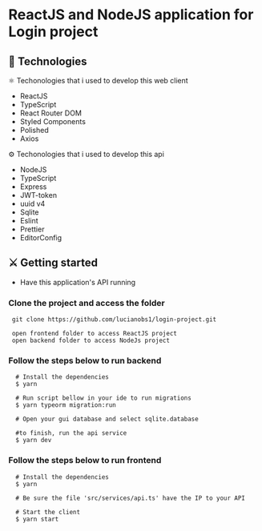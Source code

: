 # ReactJS and NodeJS application for Login project


## :rocket: Technologies

:atom_symbol: Techonologies that i used to develop this web client

- ReactJS
- TypeScript
- React Router DOM
- Styled Components
- Polished
- Axios

:gear: Techonologies that i used to develop this api

- NodeJS
- TypeScript
- Express
- JWT-token
- uuid v4
- Sqlite
- Eslint
- Prettier
- EditorConfig

## :crossed_swords: Getting started
- Have this application's API running

### Clone the project and access the folder

```
 git clone https://github.com/lucianobs1/login-project.git

 open frontend folder to access ReactJS project
 open backend folder to access NodeJs project

```
### Follow the steps below to run backend
```
  # Install the dependencies
  $ yarn

  # Run script bellow in your ide to run migrations
  $ yarn typeorm migration:run

  # Open your gui database and select sqlite.database

  #to finish, run the api service
  $ yarn dev

```

### Follow the steps below to run frontend
```
  # Install the dependencies
  $ yarn

  # Be sure the file 'src/services/api.ts' have the IP to your API

  # Start the client
  $ yarn start

```


